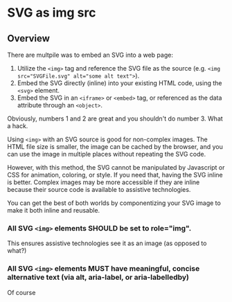 # SVG as img src

## Overview

There are multpile was to embed an SVG into a web page:

1. Utilize the `<img>` tag and reference the SVG file as the source (e.g. `<img src="SVGFile.svg" alt="some alt text">`).
2. Embed the SVG directly (inline) into your existing HTML code, using the `<svg>` element.
3. Embed the SVG in an `<iframe>` or `<embed>` tag, or referenced as the data attribute through an `<object>`.

Obviously, numbers 1 and 2 are great and you shouldn't do number 3. What a hack.

Using `<img>` with an SVG source is good for non-complex images. The HTML file size is smaller, the image can be cached by the browser, and you can use the image in multiple places without repeating the SVG code.

However, with this method, the SVG cannot be manipulated by Javascript or CSS for animation, coloring, or style. If you need that, having the SVG inline is better. Complex images may be more accessible if they are inline because their source code is available to assistive technologies.

You can get the best of both worlds by componentizing your SVG image to make it both inline and reusable.

### All SVG `<img>` elements SHOULD be set to role="img".

This ensures assistive technologies see it as an image (as opposed to what?)

### All SVG `<img>` elements MUST have meaningful, concise alternative text (via alt, aria-label, or aria-labelledby)

Of course